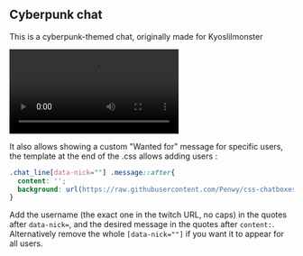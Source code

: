## Cyberpunk chat

This is a cyberpunk-themed chat, originally made for Kyoslilmonster

![Showcase](https://raw.githubusercontent.com/Penwy/css-chatboxes/main/cyberpunk/assets/demo.mp4)

It also allows showing a custom "Wanted for" message for specific users, the template at the end of the .css allows adding users :
```css
.chat_line[data-nick=""] .message::after{
  content: '';
  background: url(https://raw.githubusercontent.com/Penwy/css-chatboxes/main/cyberpunk/assets/cyberpunk_wanted_for.png) no-repeat !important;
}
```

Add the username (the exact one in the twitch URL, no caps) in the quotes after `data-nick=`, and the desired message in the quotes after `content:`.
Alternatively remove the whole `[data-nick=""]` if you want it to appear for all users.